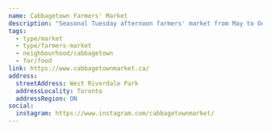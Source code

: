 ```yaml
---
name: Cabbagetown Farmers' Market
description: "Seasonal Tuesday afternoon farmers' market from May to October at West Riverdale Park in Cabbagetown."
tags:
  - type/market
  - type/farmers-market
  - neighbourhood/cabbagetown
  - for/food
link: https://www.cabbagetownmarket.ca/
address:
  streetAddress: West Riverdale Park
  addressLocality: Toronto
  addressRegion: ON
social:
  instagram: https://www.instagram.com/cabbagetownmarket/
---
```

